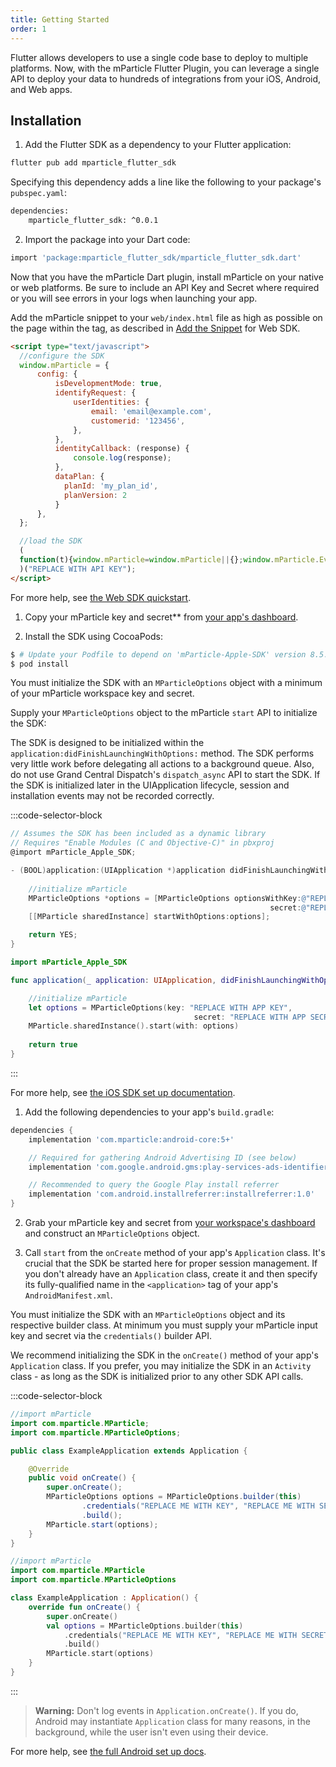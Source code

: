 ```yaml
---
title: Getting Started
order: 1
---
```


Flutter allows developers to use a single code base to deploy to multiple platforms.  Now, with the mParticle Flutter Plugin, you can leverage a single API to deploy your data to hundreds of integrations from your iOS, Android, and Web apps.

## Installation

1. Add the Flutter SDK as a dependency to your Flutter application:

```bash
flutter pub add mparticle_flutter_sdk
```

Specifying this dependency adds a line like the following to your package's `pubspec.yaml`:

```bash
dependencies:
    mparticle_flutter_sdk: ^0.0.1
```

2.  Import the package into your Dart code:

```bash
import 'package:mparticle_flutter_sdk/mparticle_flutter_sdk.dart'
```

Now that you have the mParticle Dart plugin, install mParticle on your native or web platforms.  Be sure to include an API Key and Secret where required or you will see errors in your logs when launching your app.

<tabs>

<tab label='Web' group='add-sdk'>

Add the mParticle snippet to your `web/index.html` file as high as possible on the page within the <head> tag, as described in [Add the Snippet](https://docs.mparticle.com/developers/sdk/web/initialization/) for Web SDK.
```html
<script type="text/javascript">
  //configure the SDK
  window.mParticle = {
      config: {
          isDevelopmentMode: true,
          identifyRequest: {
              userIdentities: {
                  email: 'email@example.com',
                  customerid: '123456',
              },
          },
          identityCallback: (response) {
              console.log(response);
          },
          dataPlan: {
            planId: 'my_plan_id',
            planVersion: 2
          }
      },
  };

  //load the SDK
  (
  function(t){window.mParticle=window.mParticle||{};window.mParticle.EventType={Unknown:0,Navigation:1,Location:2,Search:3,Transaction:4,UserContent:5,UserPreference:6,Social:7,Other:8};window.mParticle.eCommerce={Cart:{}};window.mParticle.Identity={};window.mParticle.config=window.mParticle.config||{};window.mParticle.config.rq=[];window.mParticle.config.snippetVersion=2.3;window.mParticle.ready=function(t){window.mParticle.config.rq.push(t)};var e=["endSession","logError","logBaseEvent","logEvent","logForm","logLink","logPageView","setSessionAttribute","setAppName","setAppVersion","setOptOut","setPosition","startNewSession","startTrackingLocation","stopTrackingLocation"];var o=["setCurrencyCode","logCheckout"];var i=["identify","login","logout","modify"];e.forEach(function(t){window.mParticle[t]=n(t)});o.forEach(function(t){window.mParticle.eCommerce[t]=n(t,"eCommerce")});i.forEach(function(t){window.mParticle.Identity[t]=n(t,"Identity")});function n(e,o){return function(){if(o){e=o+"."+e}var t=Array.prototype.slice.call(arguments);t.unshift(e);window.mParticle.config.rq.push(t)}}var dpId,dpV,config=window.mParticle.config,env=config.isDevelopmentMode?1:0,dbUrl="?env="+env,dataPlan=window.mParticle.config.dataPlan;dataPlan&&(dpId=dataPlan.planId,dpV=dataPlan.planVersion,dpId&&(dpV&&(dpV<1||dpV>1e3)&&(dpV=null),dbUrl+="&plan_id="+dpId+(dpV?"&plan_version="+dpV:"")));var mp=document.createElement("script");mp.type="text/javascript";mp.async=true;mp.src=("https:"==document.location.protocol?"https://jssdkcdns":"http://jssdkcdn")+".mparticle.com/js/v2/"+t+"/mparticle.js" + dbUrl;var c=document.getElementsByTagName("script")[0];c.parentNode.insertBefore(mp,c)}
  )("REPLACE WITH API KEY");
</script>
```
For more help, see [the Web SDK quickstart](/developers/quickstart/web/overview/).

</tab>

<tab label='iOS' group='add-sdk'>

1. Copy your mParticle key and secret** from [your app's dashboard][1].

[1]: https://app.mparticle.com/setup/inputs/apps

2. Install the SDK using CocoaPods:

```bash
$ # Update your Podfile to depend on 'mParticle-Apple-SDK' version 8.5.0 or later
$ pod install
```

You must initialize the SDK with an `MParticleOptions` object with a minimum of your mParticle workspace key and secret.

Supply your `MParticleOptions` object to the mParticle `start` API to initialize the SDK:

The SDK is designed to be initialized within the `application:didFinishLaunchingWithOptions:` method. The SDK performs very little work before delegating all actions to a background queue. Also, do not use Grand Central Dispatch's `dispatch_async` API to start the SDK. If the SDK is initialized later in the UIApplication lifecycle, session and installation events may not be recorded correctly.

:::code-selector-block
```objectivec
// Assumes the SDK has been included as a dynamic library
// Requires "Enable Modules (C and Objective-C)" in pbxproj
@import mParticle_Apple_SDK; 

- (BOOL)application:(UIApplication *)application didFinishLaunchingWithOptions:(NSDictionary *)launchOptions {
    
    //initialize mParticle
    MParticleOptions *options = [MParticleOptions optionsWithKey:@"REPLACE WITH APP KEY"
                                                          secret:@"REPLACE WITH APP SECRET"];
    [[MParticle sharedInstance] startWithOptions:options];

    return YES;
}
```
```swift
import mParticle_Apple_SDK

func application(_ application: UIApplication, didFinishLaunchingWithOptions launchOptions: [UIApplicationLaunchOptionsKey: Any]?) -> Bool {

    //initialize mParticle
    let options = MParticleOptions(key: "REPLACE WITH APP KEY",
                                         secret: "REPLACE WITH APP SECRET")     
    MParticle.sharedInstance().start(with: options)
        
    return true
}
```
:::

For more help, see [the iOS SDK set up documentation](/developers/quickstart/ios/create-input/).

</tab>

<tab label='Android' group='add-sdk'>

1. Add the following dependencies to your app's `build.gradle`:

```groovy
dependencies {
    implementation 'com.mparticle:android-core:5+'

    // Required for gathering Android Advertising ID (see below)
    implementation 'com.google.android.gms:play-services-ads-identifier:16.0.0'

    // Recommended to query the Google Play install referrer
    implementation 'com.android.installreferrer:installreferrer:1.0'
}
```

2. Grab your mParticle key and secret from [your workspace's dashboard](https://app.mparticle.com/setup/inputs/apps) and construct an `MParticleOptions` object.

3. Call `start` from the `onCreate` method of your app's `Application` class. It's crucial that the SDK be started here for proper session management. If you don't already have an `Application` class, create it and then specify its fully-qualified name in the `<application>` tag of your app's `AndroidManifest.xml`.

You must initialize the SDK with an `MParticleOptions` object and its respective builder class. At minimum you must supply your mParticle input key and secret via the `credentials()` builder API.

We recommend initializing the SDK in the `onCreate()` method of your app's `Application` class. If you prefer, you may initialize the SDK in an `Activity` class - as long as the SDK is initialized prior to any other SDK API calls. 

:::code-selector-block
```java
//import mParticle
import com.mparticle.MParticle;
import com.mparticle.MParticleOptions;

public class ExampleApplication extends Application {

    @Override
    public void onCreate() {
        super.onCreate();
        MParticleOptions options = MParticleOptions.builder(this)
                .credentials("REPLACE ME WITH KEY", "REPLACE ME WITH SECRET")
                .build();
        MParticle.start(options);
    }
}
```
```kotlin
//import mParticle
import com.mparticle.MParticle
import com.mparticle.MParticleOptions

class ExampleApplication : Application() {
    override fun onCreate() {
        super.onCreate()
        val options = MParticleOptions.builder(this)
            .credentials("REPLACE ME WITH KEY", "REPLACE ME WITH SECRET")
            .build()
        MParticle.start(options)
    }
}
```
:::


> **Warning:** Don't log events in `Application.onCreate()`. If you do, Android may instantiate `Application` class for many reasons, in the background, while the user isn't even using their device. 
> 
For more help, see [the full Android set up docs](/developers/sdk/android/initialization/).

</tab>

</tabs>
